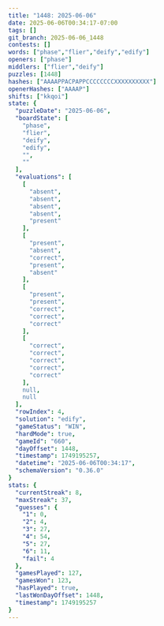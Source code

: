 ```yaml
---
title: "1448: 2025-06-06"
date: 2025-06-06T00:34:17-07:00
tags: []
git_branch: 2025-06-06_1448
contests: []
words: ["phase","flier","deify","edify"]
openers: ["phase"]
middlers: ["flier","deify"]
puzzles: [1448]
hashes: ["AAAAPPACPAPPCCCCCCCCXXXXXXXXXX"]
openerHashes: ["AAAAP"]
shifts: ["kkqoi"]
state: {
  "puzzleDate": "2025-06-06",
  "boardState": [
    "phase",
    "flier",
    "deify",
    "edify",
    "",
    ""
  ],
  "evaluations": [
    [
      "absent",
      "absent",
      "absent",
      "absent",
      "present"
    ],
    [
      "present",
      "absent",
      "correct",
      "present",
      "absent"
    ],
    [
      "present",
      "present",
      "correct",
      "correct",
      "correct"
    ],
    [
      "correct",
      "correct",
      "correct",
      "correct",
      "correct"
    ],
    null,
    null
  ],
  "rowIndex": 4,
  "solution": "edify",
  "gameStatus": "WIN",
  "hardMode": true,
  "gameId": "660",
  "dayOffset": 1448,
  "timestamp": 1749195257,
  "datetime": "2025-06-06T00:34:17",
  "schemaVersion": "0.36.0"
}
stats: {
  "currentStreak": 8,
  "maxStreak": 37,
  "guesses": {
    "1": 0,
    "2": 4,
    "3": 27,
    "4": 54,
    "5": 27,
    "6": 11,
    "fail": 4
  },
  "gamesPlayed": 127,
  "gamesWon": 123,
  "hasPlayed": true,
  "lastWonDayOffset": 1448,
  "timestamp": 1749195257
}
---
```

<!-- more -->
